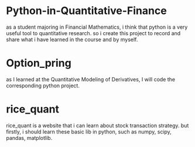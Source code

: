 # Python-in-Quantitative-Finance
as a student majoring in Financial Mathematics, i think that python is a very useful tool to quantitative research. so i create this project to record and share what i have learned in the course and by myself.

# Option_pring
as I learned at the Quantitative Modeling of Derivatives, I will code the corresponding python project.

# rice_quant
rice_quant is a website that i can learn about stock transaction strategy. but firstly, i should learn these basic lib
in python, such as numpy, scipy, pandas, matplotlib.